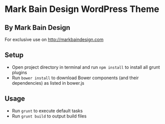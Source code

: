 Mark Bain Design WordPress Theme
===


By Mark Bain Design
---

For exclusive use on http://markbaindesign.com

Setup
---
* Open project directory in terminal and run `npm install` to install all grunt plugins
* Run `bower install` to download Bower components (and their dependencies) as listed in bower.js

Usage
---
* Run `grunt` to execute default tasks
* Run `grunt build` to output build files
